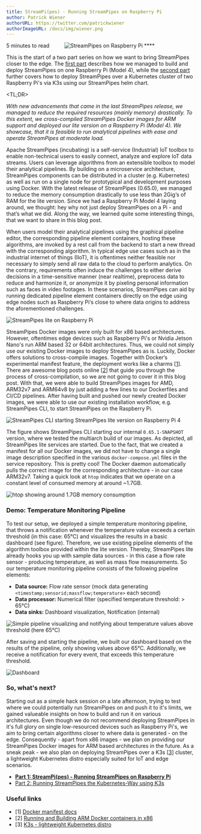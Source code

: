 ```yaml
---
title: StreamPi(pes) - Running StreamPipes on Raspberry Pi
author: Patrick Wiener
authorURL: https://twitter.com/patrickwiener
authorImageURL: /docs/img/wiener.png
---
```

<img class="blog-image" style="max-width:100%;" src="/docs/blog/assets/2020-01-23/streampipes_raspberrypi.png" alt="StreamPipes on Raspberry Pi">
**<div style="float: left; padding-right: 40px;">5 minutes to read</div>**
<br>


This is the start of a two part series on how we want to bring StreamPipes closer to the edge. The [first part](/docs/blog/2020/01/23/streampipes_on_rpi) describes how we managed to build and deploy StreamPipes on one Raspberry Pi (Model 4), while the [second part](/docs/blog/2020/05/27/streampipes_on_k3s) further covers how to deploy StreamPipes over a Kubernetes cluster of two Raspberry Pi's via K3s using our StreamPipes helm chart.
<!--truncate-->

<TL;DR>

_With new advancements that came in the last StreamPipes release, we managed to reduce the required resources (mainly memory) drastically. To this extent, we cross-compiled StreamPipes Docker images for ARM support and deployed our lite version on a Raspberry Pi (Model 4). We showcase, that it is feasible to run analytical pipelines with ease and operate StreamPipes at moderate load._

Apache StreamPipes (incubating) is a self-service (Industrial) IoT toolbox to enable non-technical users to easily connect, analyze and explore IoT data streams. Users can leverage algorithms from an extensible toolbox to model their analytical pipelines. By building on a microservice architecture, StreamPipes components can be distributed in a cluster (e.g. Kubernetes)  as well as run on a single node for prototypical and development purposes using Docker. With the latest release of StreamPipes (0.65.0), we managed to reduce the memory consumption drastically to use less than 2Gig‘s of RAM for the lite version. Since we had a Raspberry Pi Model 4 laying around, we thought: hey why not just deploy StreamPipes on a Pi - and that’s what we did. Along the way, we learned quite some interesting things, that we want to share in this blog post.

When users model their analytical pipelines using the graphical pipeline editor, the corresponding pipeline element containers, hosting these algorithms, are invoked by a rest call from the backend to start a new thread with the corresponding algorithm. In typical edge use cases such as in the industrial internet of things (IIoT), it is oftentimes neither feasible nor necessary to simply send all raw data to the cloud to perform analytics. On the contrary, requirements often induce the challenges to either derive decisions in a time-sensitive manner (near realtime), preprocess  data to reduce and harmonize it, or anonymize it by pixeling personal information such as faces in video footages. In these scenarios, StreamPipes can aid by running dedicated pipeline element containers directly on the edge using edge nodes such as Raspberry Pi‘s close to where data origins to address the aforementioned challenges.

<img class="blog-image" align="center" style="max-width:80%;" src="/docs/blog/assets/2020-01-23/00_idea.png" alt="StreamPipes lite on Raspberry Pi">

StreamPipes Docker images were only built for x86 based architectures. However, oftentimes edge devices such as Raspberry Pi's or Nvidia Jetson Nano's run ARM based 32 or 64bit architectures. Thus, we could not simply use our existing Docker images to deploy StreamPipes as is. Luckily, Docker offers solutions to cross-compile images. Together with Docker‘s experimental manifest feature, the deployment works like a charms [[1](https://docs.docker.com/engine/reference/commandline/manifest/)]. There are awesome blog posts online [[2](https://ownyourbits.com/2018/06/27/running-and-building-arm-docker-containers-in-x86/)] that guide you through the process of cross-compilation, so we are not going to cover it in this blog post. With that, we were able to build StreamPipes images for AMD, ARM32v7 and ARM64v8 by just adding a few lines to our Dockerfiles and CI/CD pipelines. After having built and pushed our newly created Docker images, we were able to use our existing installation workflow, e.g. StreamPipes CLI, to start StreamPipes on the Raspberry Pi.

<img class="blog-image" style="max-width:100%;" src="/docs/blog/assets/2020-01-23/01_start.png" alt="StreamPipes CLI starting StreamPipes lite version on Raspberry Pi 4">

The figure shows StreamPipes CLI starting our internal `0.65.1-SNAPSHOT` version, where we tested the multiarch build of our images. As depicted, all StreamPipes lite services are started. Due to the fact, that we created a manifest for all our Docker images, we did not have to change a single image description specified in the various `docker-compose.yml` files in the service repository. This is pretty cool! The Docker daemon automatically pulls the correct image for the corresponding architecture - in our case ARM32v7. Taking a quick look at `htop` indicates that we operate on a constant level of consumed memory at around ~1.7GB.

<img class="blog-image" style="max-width:100%;" src="/docs/blog/assets/2020-01-23/02_htop.png" alt="htop showing around 1.7GB memory consumption">

### Demo: Temperature Monitoring Pipeline
To test our setup, we deployed a simple temperature monitoring pipeline, that throws a notification whenever the temperature value exceeds a certain threshold (in this case: 65°C) and visualizes the results in a basic dashboard (see figure). Therefore, we use existing pipeline elements of the algorithm toolbox provided within the lite version. Thereby, StreamPipes lite already hooks you up with sample data sources - in this case a flow rate sensor - producing temperature, as well as mass flow measurements. So our temperature monitoring pipeline consists of the following pipeline elements:

- **Data source:** Flow rate sensor (mock data generating `<timestamp;sensorid;massflow;temperature>` each second)
- **Data processor:** Numerical filter (specified temperature threshold: > 65°C)
- **Data sinks:** Dashboard visualization, Notification (internal)

<img class="blog-image" style="max-width:100%;" src="/docs/blog/assets/2020-01-23/03_pipeline.png" alt="Simple pipeline visualizing and notifying about temperature values above threshold (here 65°C)">

After saving and starting the pipeline, we built our dashboard based on the results of the pipeline, only showing values above 65°C. Additionally, we receive a notification for every event, that exceeds this temperature threshold.

<img class="blog-image" style="max-width:100%;" src="/docs/blog/assets/2020-01-23/04_dashboard.png" alt="Dashboard">


### So, what's next?
Starting out as a simple hack session on a late afternoon, trying to test where we could potentially run StreamPipes on and push it to it's limits, we gained valueable insights on how to build and run it on various architectures. Even though we do not recommend deploying StreamPipes in it's full glory on single low-resourced devices such as Raspberry Pi's, we aim to bring certain algorithms closer to where data is generated - on the edge. Consequently - apart from x86 images - we plan on providing our StreamPipes Docker images for ARM based architectures in the future. As a sneak peak - we also plan on deploying StreamPipes over a K3s [[3](https://k3s.io/)] cluster, a lightweight Kubernetes distro especially suited for IoT and edge scenarios.

- **[Part 1: StreamPi(pes) - Running StreamPipes on Raspberry Pi](/docs/blog/2020/01/23/streampipes_on_rpi)**
- [Part 2: Running StreamPipes the Kubernetes-Way using K3s](/docs/blog/2020/05/27/streampipes_on_k3s)


### Useful links
- [1] [Docker manifest docs](https://docs.docker.com/engine/reference/commandline/manifest/)
- [2] [Running and Building ARM Docker containers in x86](https://ownyourbits.com/2018/06/27/running-and-building-arm-docker-containers-in-x86/)
- [3] [K3s - lightweight Kubernetes distro](https://k3s.io/)
